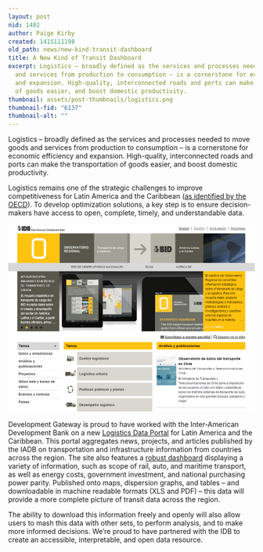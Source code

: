 ```yaml
---
layout: post
nid: 1482
author: Paige Kirby
created: 1415111198
old_path: news/new-kind-transit-dashboard
title: A New Kind of Transit Dashboard
excerpt: Logistics – broadly defined as the services and processes needed to move goods
  and services from production to consumption – is a cornerstone for economic efficiency
  and expansion. High-quality, interconnected roads and ports can make the transportation
  of goods easier, and boost domestic productivity.
thumbnail: assets/post-thumbnails/logistics.png
thumbnail-fid: "6137"
thumbnail-alt: ""
---
```


Logistics – broadly defined as the services and processes needed to move goods and services from production to consumption – is a cornerstone for economic efficiency and expansion. High-quality, interconnected roads and ports can make the transportation of goods easier, and boost domestic productivity.

Logistics remains one of the strategic challenges to improve competitiveness for Latin America and the Caribbean ([as identified by the OECD](http://www.latameconomy.org/fileadmin/uploads/laeo/PDF/EN%20Pocket%20Edition%20LEO2014.pdf)). To develop optimization solutions, a key step is to ensure decision-makers have access to open, complete, timely, and understandable data.

![](/assets/post-images/logistics2.jpg)

Development Gateway is proud to have worked with the Inter-American Development Bank on a new [Logistics Data Portal](http://logisticsportal.iadb.org/) for Latin America and the Caribbean. This portal aggregates news, projects, and articles published by the IADB on transportation and infrastructure information from countries across the region. The site also features a [robust dashboard](http://logisticsportal.iadb.org/data/) displaying a variety of information, such as scope of rail, auto, and maritime transport, as well as energy costs, government investment, and national purchasing power parity. Published onto maps, dispersion graphs, and tables – and downloadable in machine readable formats (XLS and PDF) – this data will provide a more complete picture of transit data across the region.

The ability to download this information freely and openly will also allow users to mash this data with other sets, to perform analysis, and to make more informed decisions. We’re proud to have partnered with the IDB to create an accessible, interpretable, and open data resource.
